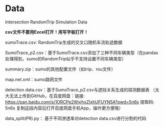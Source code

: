 # Data
Intersection RandomTrip Simulation Data

**csv文件不要用Excel打开！用写字板打开！**

sumoTrace.csv: RandomTrip生成的交叉口随机车流轨迹数据

SumoTrace_p2.csv：基于SumoTrace.csv添加了三种不同车辆类型（在pandas处理得到，sumo的RandomTrip似乎不支持设置不同车辆类型）

summary.zip：sumo的其他配置文件（如trip、rou文件）

map.net.xml：sumo路网文件

detection data.csv：基于SumoTrace_p2.csv与遮挡关系生成的探测数据表
（太大无法上传到GitHub，在百度网盘：链接: https://pan.baidu.com/s/1ORCPe2WxjhxZIxhUFUYN5A?pwd=5n6s 提取码: 5n6s 复制这段内容后打开百度网盘手机App，操作更方便哦）



data_split(PR).py： 基于不同渗透率对detection data.csv进行分割的代码
